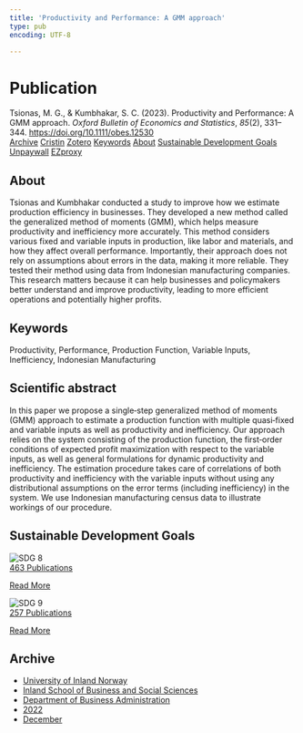 ```yaml
---
title: 'Productivity and Performance: A GMM approach'
type: pub
encoding: UTF-8

---
```

<h1>Publication</h1>
<article id="csl-bib-container-7F6FWWB7" class="csl-bib-container">
  <div class="csl-bib-body"> <div class="csl-entry">Tsionas, M. G., &#38; Kumbhakar, S. C. (2023). Productivity and Performance: A GMM approach. <i>Oxford Bulletin of Economics and Statistics</i>, <i>85</i>(2), 331–344. <a href="https://doi.org/10.1111/obes.12530">https://doi.org/10.1111/obes.12530</a></div> </div>
  <div class="csl-bib-buttons">
    <a href="#taxonomy-article-7F6FWWB7" alt="archive" class="csl-bib-button">Archive</a>
    <a href="https://app.cristin.no/results/show.jsf?id=2094412" alt="Cristin" class="csl-bib-button">Cristin</a>
    <a href="http://zotero.org/groups/5881554/items/7F6FWWB7" alt="Zotero" class="csl-bib-button">Zotero</a>
    <a href="#keywords-article-7F6FWWB7" alt="keywords" class="csl-bib-button">Keywords</a>
    <a href="#about-article-7F6FWWB7" alt="about_pub" class="csl-bib-button">About</a>
    <a href="#sdg-article-7F6FWWB7" alt="sdg" class="csl-bib-button">Sustainable Development Goals</a>
    <a href="https://doi.org/10.1111/obes.12530" alt="Unpaywall" class="csl-bib-button">Unpaywall</a>
    <a href="https://doi.org/10.1111/obes.12530" alt="EZproxy" class="csl-bib-button">EZproxy</a>
  </div>
  <div id="csl-bib-meta-container-7F6FWWB7"></div>
</article>
<div id="csl-bib-meta-7F6FWWB7" class="csl-bib-meta">
  <article id="about-article-7F6FWWB7" class="about_pub-article">
    <h1>About</h1>
    Tsionas and Kumbhakar conducted a study to improve how we estimate production efficiency in businesses. They developed a new method called the generalized method of moments (GMM), which helps measure productivity and inefficiency more accurately. This method considers various fixed and variable inputs in production, like labor and materials, and how they affect overall performance. Importantly, their approach does not rely on assumptions about errors in the data, making it more reliable. They tested their method using data from Indonesian manufacturing companies. This research matters because it can help businesses and policymakers better understand and improve productivity, leading to more efficient operations and potentially higher profits.
  </article>
  <article id="keywords-article-7F6FWWB7" class="keywords-article">
    <h1>Keywords</h1>
    Productivity, Performance, Production Function, Variable Inputs, Inefficiency, Indonesian Manufacturing
  </article>
  <article id="abstract-article-7F6FWWB7" class="abstract-article">
    <h1>Scientific abstract</h1>
    In this paper we propose a single‐step generalized method of moments (GMM) approach to estimate a production function with multiple quasi‐fixed and variable inputs as well as productivity and inefficiency. Our approach relies on the system consisting of the production function, the first‐order conditions of expected profit maximization with respect to the variable inputs, as well as general formulations for dynamic productivity and inefficiency. The estimation procedure takes care of correlations of both productivity and inefficiency with the variable inputs without using any distributional assumptions on the error terms (including inefficiency) in the system. We use Indonesian manufacturing census data to illustrate workings of our procedure.
  </article>
  <article id="sdg-article-7F6FWWB7" class="sdg-article">
    <h1>Sustainable Development Goals</h1>
    <div class="sdg-container"><div id="sdg8" class="sdg">
        <img src="{{< params subfolder >}}images/sdg/sdg08_en.png" class="image" alt="SDG 8">
        <div class="sdg-overlay">
          <a href="{{< params subfolder >}}en/archive/?sdg=8#archive" class="sdg-publication-count"><span>463</span> Publications</a>
          <p><a href="https://sdgs.un.org/goals/goal8" class="sdg-read-more">Read More</a></p>
        </div>
      </div> <div id="sdg9" class="sdg">
        <img src="{{< params subfolder >}}images/sdg/sdg09_en.png" class="image" alt="SDG 9">
        <div class="sdg-overlay">
          <a href="{{< params subfolder >}}en/archive/?sdg=9#archive" class="sdg-publication-count"><span>257</span> Publications</a>
          <p><a href="https://sdgs.un.org/goals/goal9" class="sdg-read-more">Read More</a></p>
        </div>
      </div></div>
  </article>
  <article id="taxonomy-article-7F6FWWB7" class="taxonomy-article">
    <h1>Archive</h1>
    <ul>
      <li><a href="{{< params subfolder >}}en/archive/?key=3DCRN523">University of Inland Norway</a></li>
      <li><a href="{{< params subfolder >}}en/archive/?key=DU8Q9LN9">Inland School of Business and Social Sciences</a></li>
      <li><a href="{{< params subfolder >}}en/archive/?key=3IQA89I8">Department of Business Administration</a></li>
      <li><a href="{{< params subfolder >}}en/archive/?key=6THNNMZZ">2022</a></li>
      <li><a href="{{< params subfolder >}}en/archive/?key=BXLDSM7Q">December</a></li>
    </ul>
  </article>
</div>

